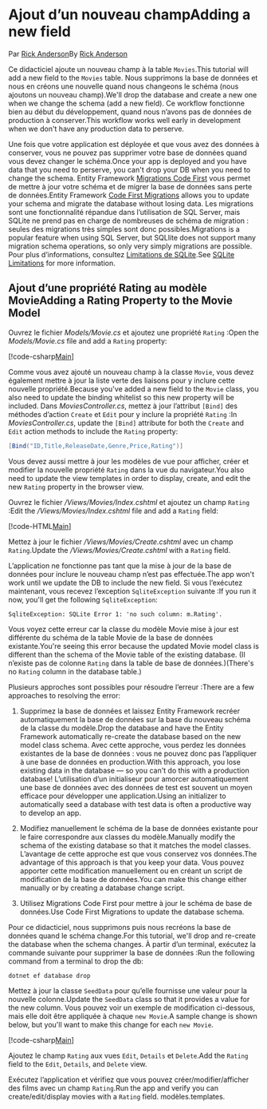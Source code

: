 # <a name="adding-a-new-field"></a><span data-ttu-id="0167a-101">Ajout d’un nouveau champ</span><span class="sxs-lookup"><span data-stu-id="0167a-101">Adding a new field</span></span>

<span data-ttu-id="0167a-102">Par [Rick Anderson](https://twitter.com/RickAndMSFT)</span><span class="sxs-lookup"><span data-stu-id="0167a-102">By [Rick Anderson](https://twitter.com/RickAndMSFT)</span></span>

<span data-ttu-id="0167a-103">Ce didacticiel ajoute un nouveau champ à la table `Movies`.</span><span class="sxs-lookup"><span data-stu-id="0167a-103">This tutorial will add a new field to the `Movies` table.</span></span> <span data-ttu-id="0167a-104">Nous supprimons la base de données et nous en créons une nouvelle quand nous changeons le schéma (nous ajoutons un nouveau champ).</span><span class="sxs-lookup"><span data-stu-id="0167a-104">We'll drop the database and create a new one when we change the schema (add a new field).</span></span> <span data-ttu-id="0167a-105">Ce workflow fonctionne bien au début du développement, quand nous n’avons pas de données de production à conserver.</span><span class="sxs-lookup"><span data-stu-id="0167a-105">This workflow works well early in development when we don't have any production data to perserve.</span></span>

<span data-ttu-id="0167a-106">Une fois que votre application est déployée et que vous avez des données à conserver, vous ne pouvez pas supprimer votre base de données quand vous devez changer le schéma.</span><span class="sxs-lookup"><span data-stu-id="0167a-106">Once your app is deployed and you have data that you need to perserve, you can't drop your DB when you need to change the schema.</span></span> <span data-ttu-id="0167a-107">Entity Framework [Migrations Code First](https://docs.microsoft.com/ef/core/get-started/aspnetcore/new-db) vous permet de mettre à jour votre schéma et de migrer la base de données sans perte de données.</span><span class="sxs-lookup"><span data-stu-id="0167a-107">Entity Framework [Code First Migrations](https://docs.microsoft.com/ef/core/get-started/aspnetcore/new-db) allows you to update your schema and migrate the database without losing data.</span></span> <span data-ttu-id="0167a-108">Les migrations sont une fonctionnalité répandue dans l’utilisation de SQL Server, mais SQLite ne prend pas en charge de nombreuses de schéma de migration : seules des migrations très simples sont donc possibles.</span><span class="sxs-lookup"><span data-stu-id="0167a-108">Migrations is a popular feature when using SQL Server, but SQLlite does not support many migration schema operations, so only very simply migrations are possible.</span></span> <span data-ttu-id="0167a-109">Pour plus d’informations, consultez [Limitations de SQLite](https://docs.microsoft.com/ef/core/providers/sqlite/limitations).</span><span class="sxs-lookup"><span data-stu-id="0167a-109">See [SQLite Limitations](https://docs.microsoft.com/ef/core/providers/sqlite/limitations) for more information.</span></span>

## <a name="adding-a-rating-property-to-the-movie-model"></a><span data-ttu-id="0167a-110">Ajout d’une propriété Rating au modèle Movie</span><span class="sxs-lookup"><span data-stu-id="0167a-110">Adding a Rating Property to the Movie Model</span></span>

<span data-ttu-id="0167a-111">Ouvrez le fichier *Models/Movie.cs* et ajoutez une propriété `Rating` :</span><span class="sxs-lookup"><span data-stu-id="0167a-111">Open the *Models/Movie.cs* file and add a `Rating` property:</span></span>

[!code-csharp[Main](../../tutorials/first-mvc-app/start-mvc/sample/MvcMovie/Models/MovieDateRating.cs?highlight=11&range=7-18)]

<span data-ttu-id="0167a-112">Comme vous avez ajouté un nouveau champ à la classe `Movie`, vous devez également mettre à jour la liste verte des liaisons pour y inclure cette nouvelle propriété.</span><span class="sxs-lookup"><span data-stu-id="0167a-112">Because you've added a new field to the `Movie` class, you also need to update the binding whitelist so this new property will be included.</span></span> <span data-ttu-id="0167a-113">Dans *MoviesController.cs*, mettez à jour l’attribut `[Bind]` des méthodes d’action `Create` et `Edit` pour y inclure la propriété `Rating` :</span><span class="sxs-lookup"><span data-stu-id="0167a-113">In *MoviesController.cs*, update the `[Bind]` attribute for both the `Create` and `Edit` action methods to include the `Rating` property:</span></span>

```csharp
[Bind("ID,Title,ReleaseDate,Genre,Price,Rating")]
   ```

<span data-ttu-id="0167a-114">Vous devez aussi mettre à jour les modèles de vue pour afficher, créer et modifier la nouvelle propriété `Rating` dans la vue du navigateur.</span><span class="sxs-lookup"><span data-stu-id="0167a-114">You also need to update the view templates in order to display, create, and edit the new `Rating` property in the browser view.</span></span>

<span data-ttu-id="0167a-115">Ouvrez le fichier */Views/Movies/Index.cshtml* et ajoutez un champ `Rating` :</span><span class="sxs-lookup"><span data-stu-id="0167a-115">Edit the */Views/Movies/Index.cshtml* file and add a `Rating` field:</span></span>

[!code-HTML[Main](../../tutorials/first-mvc-app/start-mvc/sample/MvcMovie/Views/Movies/IndexGenreRating.cshtml?highlight=17,39&range=24-64)]

<span data-ttu-id="0167a-116">Mettez à jour le fichier */Views/Movies/Create.cshtml* avec un champ `Rating`.</span><span class="sxs-lookup"><span data-stu-id="0167a-116">Update the */Views/Movies/Create.cshtml* with a `Rating` field.</span></span>

<span data-ttu-id="0167a-117">L’application ne fonctionne pas tant que la mise à jour de la base de données pour inclure le nouveau champ n’est pas effectuée.</span><span class="sxs-lookup"><span data-stu-id="0167a-117">The app won't work until we update the DB to include the new field.</span></span> <span data-ttu-id="0167a-118">Si vous l’exécutez maintenant, vous recevez l’exception `SqliteException` suivante :</span><span class="sxs-lookup"><span data-stu-id="0167a-118">If you run it now, you'll get the following `SqliteException`:</span></span>

```
SqliteException: SQLite Error 1: 'no such column: m.Rating'.
```

<span data-ttu-id="0167a-119">Vous voyez cette erreur car la classe du modèle Movie mise à jour est différente du schéma de la table Movie de la base de données existante.</span><span class="sxs-lookup"><span data-stu-id="0167a-119">You're seeing this error because the updated Movie model class is different than the schema of the Movie table of the existing database.</span></span> <span data-ttu-id="0167a-120">(Il n’existe pas de colonne `Rating` dans la table de base de données.)</span><span class="sxs-lookup"><span data-stu-id="0167a-120">(There's no `Rating` column in the database table.)</span></span>

<span data-ttu-id="0167a-121">Plusieurs approches sont possibles pour résoudre l’erreur :</span><span class="sxs-lookup"><span data-stu-id="0167a-121">There are a few approaches to resolving the error:</span></span>

1. <span data-ttu-id="0167a-122">Supprimez la base de données et laissez Entity Framework recréer automatiquement la base de données sur la base du nouveau schéma de la classe du modèle.</span><span class="sxs-lookup"><span data-stu-id="0167a-122">Drop the database and have the Entity Framework automatically re-create the database based on the new model class schema.</span></span> <span data-ttu-id="0167a-123">Avec cette approche, vous perdez les données existantes de la base de données : vous ne pouvez donc pas l’appliquer à une base de données en production.</span><span class="sxs-lookup"><span data-stu-id="0167a-123">With this approach, you lose existing data in the database — so you can't do this with a production database!</span></span> <span data-ttu-id="0167a-124">L’utilisation d’un initialiseur pour amorcer automatiquement une base de données avec des données de test est souvent un moyen efficace pour développer une application.</span><span class="sxs-lookup"><span data-stu-id="0167a-124">Using an initializer to automatically seed a database with test data is often a productive way to develop an app.</span></span>

2. <span data-ttu-id="0167a-125">Modifiez manuellement le schéma de la base de données existante pour le faire correspondre aux classes du modèle.</span><span class="sxs-lookup"><span data-stu-id="0167a-125">Manually modify the schema of the existing database so that it matches the model classes.</span></span> <span data-ttu-id="0167a-126">L’avantage de cette approche est que vous conservez vos données.</span><span class="sxs-lookup"><span data-stu-id="0167a-126">The advantage of this approach is that you keep your data.</span></span> <span data-ttu-id="0167a-127">Vous pouvez apporter cette modification manuellement ou en créant un script de modification de la base de données.</span><span class="sxs-lookup"><span data-stu-id="0167a-127">You can make this change either manually or by creating a database change script.</span></span>

3. <span data-ttu-id="0167a-128">Utilisez Migrations Code First pour mettre à jour le schéma de base de données.</span><span class="sxs-lookup"><span data-stu-id="0167a-128">Use Code First Migrations to update the database schema.</span></span>

<span data-ttu-id="0167a-129">Pour ce didacticiel, nous supprimons puis nous recréons la base de données quand le schéma change.</span><span class="sxs-lookup"><span data-stu-id="0167a-129">For this tutorial, we'll drop and re-create the database when the schema changes.</span></span> <span data-ttu-id="0167a-130">À partir d’un terminal, exécutez la commande suivante pour supprimer la base de données :</span><span class="sxs-lookup"><span data-stu-id="0167a-130">Run the following command from a terminal to drop the db:</span></span>

`dotnet ef database drop`

<span data-ttu-id="0167a-131">Mettez à jour la classe `SeedData` pour qu’elle fournisse une valeur pour la nouvelle colonne.</span><span class="sxs-lookup"><span data-stu-id="0167a-131">Update the `SeedData` class so that it provides a value for the new column.</span></span> <span data-ttu-id="0167a-132">Vous pouvez voir un exemple de modification ci-dessous, mais elle doit être appliquée à chaque `new Movie`.</span><span class="sxs-lookup"><span data-stu-id="0167a-132">A sample change is shown below, but you'll want to make this change for each `new Movie`.</span></span>

[!code-csharp[Main](../../tutorials/first-mvc-app/start-mvc/sample/MvcMovie/Models/SeedDataRating.cs?name=snippet1&highlight=6)]

<span data-ttu-id="0167a-133">Ajoutez le champ `Rating` aux vues `Edit`, `Details` et `Delete`.</span><span class="sxs-lookup"><span data-stu-id="0167a-133">Add the `Rating` field to the `Edit`, `Details`, and `Delete` view.</span></span>

<span data-ttu-id="0167a-134">Exécutez l’application et vérifiez que vous pouvez créer/modifier/afficher des films avec un champ `Rating`.</span><span class="sxs-lookup"><span data-stu-id="0167a-134">Run the app and verify you can create/edit/display movies with a `Rating` field.</span></span> <span data-ttu-id="0167a-135">modèles.</span><span class="sxs-lookup"><span data-stu-id="0167a-135">templates.</span></span>

